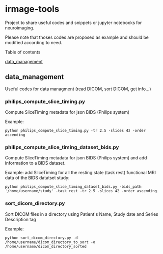 # irmage-tools
Project to share useful codes and snippets or jupyter notebooks for neuroimaging. 

Please note that thoses codes are proposed as example and should be modified according to need.


Table of contents

[data_management ](#data_management)

<a name="data_management"></a>
## data_management 

Useful codes for data managment (read DICOM, sort DICOM, get info...)

### philips_compute_slice_timing.py 
Compute SliceTiming metadata for json BIDS (Philips system)

Example: 

```
python philips_compute_slice_timing.py -tr 2.5 -slices 42 -order ascending
```

### philips_compute_slice_timing_dataset_bids.py
Compute SliceTiming metadata for json BIDS (Philips system) and add information to a BIDS dataset.

Example: add SliceTiming for all the resting state (task rest) functional MRI data of the BIDS datatset study: 

```
python philips_compute_slice_timing_dataset_bids.py -bids_path '/home/username/study' -task rest -tr 2.5 -slices 42 -order ascending
```

### sort_dicom_directory.py
Sort DICOM files in a directory using Patient's Name, Study date and Series Description tag

Example: 

```
python sort_dicom_directory.py -d /home/username/dicom_directory_to_sort -o  /home/username/dicom_directory_sorted
```


